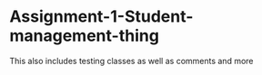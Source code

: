 # Assignment-1-Student-management-thing
This also includes testing classes as well as comments and more
